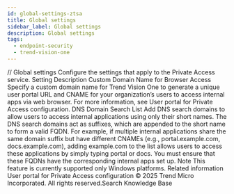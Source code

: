 ```yaml
---
id: global-settings-ztsa
title: Global settings
sidebar_label: Global settings
description: Global settings
tags:
  - endpoint-security
  - trend-vision-one
---
```


/*<![CDATA[*/ $('#title').html($('meta[name=map-description]').attr('content')); /*]]>*/ Global settings Configure the settings that apply to the Private Access service. Setting Description Custom Domain Name for Browser Access Specify a custom domain name for Trend Vision One to generate a unique user portal URL and CNAME for your organization’s users to access internal apps via web browser. For more information, see User portal for Private Access configuration. DNS Domain Search List Add DNS search domains to allow users to access internal applications using only their short names. The DNS search domains act as suffixes, which are appended to the short name to form a valid FQDN. For example, if multiple internal applications share the same domain suffix but have different CNAMEs (e.g., portal.example.com, docs.example.com), adding example.com to the list allows users to access these applications by simply typing portal or docs. You must ensure that these FQDNs have the corresponding internal apps set up. Note This feature is currently supported only Windows platforms. Related information User portal for Private Access configuration © 2025 Trend Micro Incorporated. All rights reserved.Search Knowledge Base